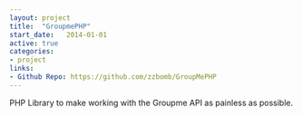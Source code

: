 ```yaml
---
layout: project
title:  "GroupmePHP"
start_date:   2014-01-01
active: true
categories:
- project
links:
- Github Repo: https://github.com/zzbomb/GroupMePHP
---
```


PHP Library to make working with the Groupme API as painless as possible.
